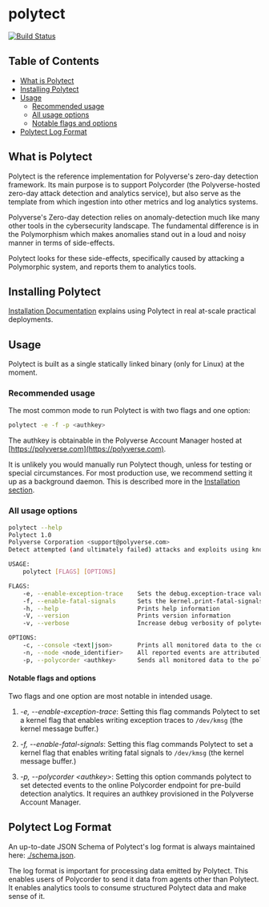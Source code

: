 # polytect

[![Build Status](https://travis-ci.org/polyverse/polytect.svg?branch=master)](https://travis-ci.org/polyverse/polytect)

## Table of Contents

* [What is Polytect](#what-is-polytect)
* [Installing Polytect](#installing-polytect)
* [Usage](#usage)
  * [Recommended usage](#recommended-usage)
  * [All usage options](#all-usage-options)
  * [Notable flags and options](#notable-flags-and-options)
* [Polytect Log Format](#polytect-log-format)

## What is Polytect

Polytect is the reference implementation for Polyverse's zero-day detection
framework. Its main purpose is to support Polycorder (the Polyverse-hosted
zero-day attack detection and analytics service), but also serve as the
template from which ingestion into other metrics and log analytics systems.

Polyverse's Zero-day detection relies on anomaly-detection much like many other
tools in the cybersecurity landscape. The fundamental difference is in the Polymorphism
which makes anomalies stand out in a loud and noisy manner in terms of side-effects.

Polytect looks for these side-effects, specifically caused by attacking a Polymorphic system,
and reports them to analytics tools.

## Installing Polytect

[Installation Documentation](./install/README.md) explains using Polytect in real at-scale practical deployments.

## Usage

Polytect is built as a single statically linked binary (only for Linux) at the moment.

### Recommended usage

The most common mode to run Polytect is with two flags and one option:

```bash
polytect -e -f -p <authkey>
```

The authkey is obtainable in the Polyverse Account Manager hosted at [https://polyverse.com](https://polyverse.com).

It is unlikely you would manually run Polytect though, unless for testing or special circumstances. For most production use, we recommend setting it up as a background daemon. This is described more in the [Installation section](./install).

### All usage options

```bash
polytect --help
Polytect 1.0
Polyverse Corporation <support@polyverse.com>
Detect attempted (and ultimately failed) attacks and exploits using known and unknown vulnerabilities by observing side effects (segfaults, crashes, etc.)

USAGE:
    polytect [FLAGS] [OPTIONS]

FLAGS:
    -e, --enable-exception-trace    Sets the debug.exception-trace value to enable segfaults to be logged to dmesg.
    -f, --enable-fatal-signals      Sets the kernel.print-fatal-signals value to enable details of fatals to be logged to dmesg.
    -h, --help                      Prints help information
    -V, --version                   Prints version information
    -v, --verbose                   Increase debug verbosity of polytect.

OPTIONS:
    -c, --console <text|json>       Prints all monitored data to the console. Optionally takes a value of 'text' or 'json'
    -n, --node <node_identifier>    All reported events are attributed to this 'node' within your overall organization, allowing for filtering, separation and more...
    -p, --polycorder <authkey>      Sends all monitored data to the polycorder service. When specified, must provide a Polyverse Account AuthKey which has an authorized scope to publish to Polyverse.
```

#### Notable flags and options

Two flags and one option are most notable in intended usage.

1. *-e, --enable-exception-trace*: Setting this flag commands Polytect to set a kernel flag that enables writing exception traces to `/dev/kmsg`  (the kernel message buffer.)

2. *-f, --enable-fatal-signals*: Setting this flag commands Polytect to set a kernel flag that enables writing fatal signals to `/dev/kmsg` (the kernel message buffer.)

3. *-p, --polycorder \<authkey\>*: Setting this option commands polytect to set detected events to the online Polycorder endpoint for pre-build detection analytics. It requires an authkey provisioned in the Polyverse Account Manager.

## Polytect Log Format

An up-to-date JSON Schema of Polytect's log format is always maintained here:
[./schema.json](./schema.json).

The log format is important for processing data emitted by Polytect. This enables users of Polycorder to send it data from agents other than Polytect. It enables analytics tools to consume structured Polytect data and make sense of it.
